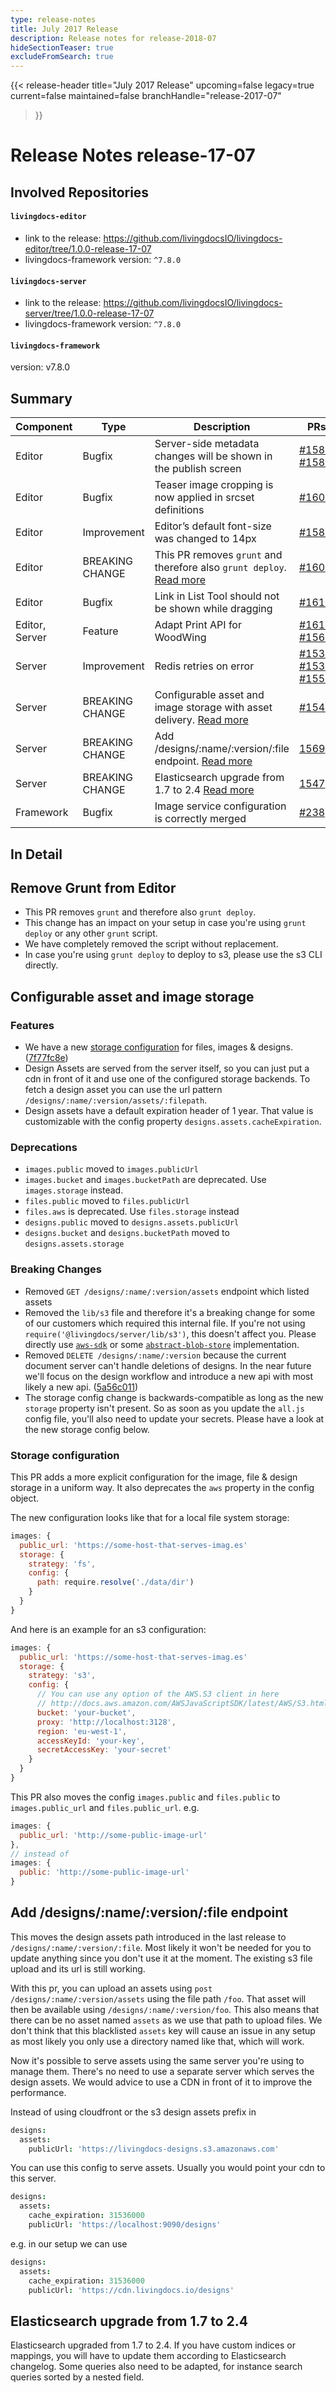 ```yaml
---
type: release-notes
title: July 2017 Release
description: Release notes for release-2018-07
hideSectionTeaser: true
excludeFromSearch: true
---
```


{{< release-header 
  title="July 2017 Release"
  upcoming=false
  legacy=true
  current=false
  maintained=false
  branchHandle="release-2017-07"
>}}

# Release Notes release-17-07

## Involved Repositories

#### `livingdocs-editor`

- link to the release: https://github.com/livingdocsIO/livingdocs-editor/tree/1.0.0-release-17-07
- livingdocs-framework version: `^7.8.0`

#### `livingdocs-server`

- link to the release: https://github.com/livingdocsIO/livingdocs-server/tree/1.0.0-release-17-07
- livingdocs-framework version: `^7.8.0`

#### `livingdocs-framework`

version: v7.8.0

## Summary

Component | Type | Description | PRs | Issues
--- | --- | --- | --- | ---
Editor | Bugfix | Server-side metadata changes will be shown in the publish screen | [#1588](https://github.com/livingdocsIO/livingdocs-editor/pull/1588), [#1585](https://github.com/livingdocsIO/livingdocs-editor/pull/1585) | [#1325](https://github.com/livingdocsIO/livingdocs-planning/issues/1325), [#1261](https://github.com/livingdocsIO/livingdocs-planning/issues/1261)
Editor | Bugfix | Teaser image cropping is now applied in srcset definitions | [#1606](https://github.com/livingdocsIO/livingdocs-editor/pull/1606) | [#1258](https://github.com/livingdocsIO/livingdocs-planning/issues/1258)
Editor | Improvement | Editor’s default font-size was changed to 14px | [#1587](https://github.com/livingdocsIO/livingdocs-editor/pull/1587) | [#1029](https://github.com/livingdocsIO/livingdocs-planning/issues/1029)
Editor | BREAKING CHANGE | This PR removes `grunt` and therefore also `grunt deploy`. [Read more](#remove-grunt-from-editor) | [#1608](https://github.com/livingdocsIO/livingdocs-editor/pull/1608) | -
Editor | Bugfix | Link in List Tool should not be shown while dragging | [#1615](https://github.com/livingdocsIO/livingdocs-editor/pull/1615) | [#1224](https://github.com/livingdocsIO/livingdocs-planning/issues/1224)
Editor, Server | Feature | Adapt Print API for WoodWing | [#1611](https://github.com/livingdocsIO/livingdocs-editor/pull/1611), [#1567](https://github.com/livingdocsIO/livingdocs-server/pull/1567) | -
Server | Improvement | Redis retries on error | [#1534](https://github.com/livingdocsIO/livingdocs-server/pull/1534), [#1530](https://github.com/livingdocsIO/livingdocs-server/pull/1530), [#1552](https://github.com/livingdocsIO/livingdocs-server/pull/1552) | [#1231](https://github.com/livingdocsIO/livingdocs-planning/issues/1231)
Server | BREAKING CHANGE | Configurable asset and image storage with asset delivery. [Read more](#configurable-asset-and-image-storage) | [#1546](https://github.com/livingdocsIO/livingdocs-server/pull/1546) | [#1222](https://github.com/livingdocsIO/livingdocs-planning/issues/1222)
Server | BREAKING CHANGE | Add /designs/:name/:version/:file endpoint. [Read more](#add-designsnameversionfile-endpoint) | [1569](https://github.com/livingdocsIO/livingdocs-server/pull/1569) | -
Server | BREAKING CHANGE | Elasticsearch upgrade from 1.7 to 2.4 [Read more](#elasticsearch-upgrade-from-17-to-24) | [1547](https://github.com/livingdocsIO/livingdocs-server/pull/1547) | [#1281](https://github.com/livingdocsIO/livingdocs-planning/issues/1281)
Framework | Bugfix | Image service configuration is correctly merged | [#238](https://github.com/livingdocsIO/livingdocs-framework/pull/238) | [#1229](https://github.com/livingdocsIO/livingdocs-planning/issues/1229), [#1216](https://github.com/livingdocsIO/livingdocs-planning/issues/1216)


## In Detail

## Remove Grunt from Editor

- This PR removes `grunt` and therefore also `grunt deploy`.
- This change has an impact on your setup in case you're using `grunt deploy` or any other `grunt` script.
- We have completely removed the script without replacement.
- In case you're using `grunt deploy` to deploy to s3, please use the s3 CLI directly.

## Configurable asset and image storage

### Features
  - We have a new [storage configuration](#user-content-storage-configuration) for files, images & designs. ([7f77fc8e](https://github.com/livingdocsIO/livingdocs-server/commit/7f77fc8e))
  - Design Assets are served from the server itself, so you can just put a cdn in front of it and use one of the configured storage backends. To fetch a design asset you can use the url pattern `/designs/:name/:version/assets/:filepath`.
  - Design assets have a default expiration header of 1 year. That value is customizable with the config property `designs.assets.cacheExpiration`.

### Deprecations
  - `images.public` moved to `images.publicUrl`
  - `images.bucket` and `images.bucketPath` are deprecated. Use `images.storage` instead.
  - `files.public` moved to `files.publicUrl`
  - `files.aws` is deprecated. Use `files.storage` instead
  - `designs.public` moved to `designs.assets.publicUrl`
  - `designs.bucket` and `designs.bucketPath` moved to `designs.assets.storage`

### Breaking Changes
  - Removed `GET /designs/:name/:version/assets` endpoint which listed assets
  - Removed the `lib/s3` file and therefore it's a breaking change for some of our customers which required this internal file. If you're not using `require('@livingdocs/server/lib/s3')`, this doesn't affect you. Please directly use [`aws-sdk`](https://npm.im/aws-sdk) or some [`abstract-blob-store`](https://npm.im/abstract-blob-store) implementation.
  - Removed `DELETE /designs/:name/:version` because the current document server can't handle deletions of designs. In the near future we'll focus on the design workflow and introduce a new api with most likely a new api. ([5a56c011](https://github.com/livingdocsIO/livingdocs-server/commit/5a56c011))
  - The storage config change is backwards-compatible as long as the new `storage` property isn't present. So as soon as you update the `all.js` config file, you'll also need to update your secrets. Please have a look at the new storage config below.

### Storage configuration
  This PR adds a more explicit configuration for the image, file & design storage in a uniform way.
  It also deprecates the `aws` property in the config object.

  The new configuration looks like that for a local file system storage:
  ```js
  images: {
    public_url: 'https://some-host-that-serves-imag.es'
    storage: {
      strategy: 'fs',
      config: {
        path: require.resolve('./data/dir')
      }
    }
  }
  ```

  And here is an example for an s3 configuration:
  ```js
  images: {
    public_url: 'https://some-host-that-serves-imag.es'
    storage: {
      strategy: 's3',
      config: {
        // You can use any option of the AWS.S3 client in here
        // http://docs.aws.amazon.com/AWSJavaScriptSDK/latest/AWS/S3.html#constructor_details
        bucket: 'your-bucket',
        proxy: 'http://localhost:3128',
        region: 'eu-west-1',
        accessKeyId: 'your-key',
        secretAccessKey: 'your-secret'
      }
    }
  }
  ```

  This PR also moves the config `images.public` and `files.public` to `images.public_url` and `files.public_url`.
  e.g.
  ```js
  images: {
    public_url: 'http://some-public-image-url'
  },
  // instead of
  images: {
    public: 'http://some-public-image-url'
  }
  ```

## Add /designs/:name/:version/:file endpoint

This moves the design assets path introduced in the last release to `/designs/:name/:version/:file`. Most likely it won't be needed for you to update anything since you don't use it at the moment. The existing s3 file upload and its url is still working.

With this pr, you can upload an assets using `post /designs/:name/:version/assets` using the file path `/foo`. That asset will then be available using `/designs/:name/:version/foo`. This also means that there can be no asset named `assets` as we use that path to upload files. We don't think that this blacklisted `assets` key will cause an issue in any setup as most likely you only use a directory named like that, which will work.

Now it's possible to serve assets using the same server you're using to manage them. There's no need to use a separate server which serves the design assets. We would advice to use a CDN in front of it to improve the performance.

Instead of using cloudfront or the s3 design assets prefix in
```coffee
designs:
  assets:
    publicUrl: 'https://livingdocs-designs.s3.amazonaws.com'
```

You can use this config to serve assets.
Usually you would point your cdn to this server.
```coffee
designs:
  assets:
    cache_expiration: 31536000
    publicUrl: 'https://localhost:9090/designs'
```

e.g. in our setup we can use
```coffee
designs:
  assets:
    cache_expiration: 31536000
    publicUrl: 'https://cdn.livingdocs.io/designs'
```

## Elasticsearch upgrade from 1.7 to 2.4

Elasticsearch upgraded from 1.7 to 2.4. If you have custom indices or mappings, you will have to update them according to Elasticsearch changelog. Some queries also need to be adapted, for instance search queries sorted by a nested field.
